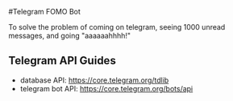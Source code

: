 #Telegram FOMO Bot

To solve the problem of coming on telegram, seeing 1000 unread messages, and going "aaaaaahhhh!"

## Telegram API Guides

- database API: https://core.telegram.org/tdlib
- telegram bot API: https://core.telegram.org/bots/api
